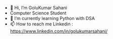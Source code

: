 - 👋 Hi, I’m GoluKumar Sahani
- Computer Science Student
- 🌱 I’m currently learning Python with DSA 
- 📫 How to reach me 
   Linkedin : https://www.linkedin.com/in/golukumarsahani/
   

<!---
Golu7/Golu7 is a ✨ special ✨ repository because its `README.md` (this file) appears on your GitHub profile.
You can click the Preview link to take a look at your changes.
--->

